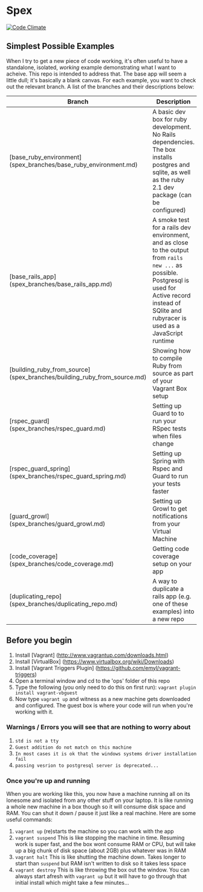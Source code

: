 Spex
====

[![Code Climate](https://codeclimate.com/github/eyefodder/spex/badges/gpa.svg)](https://codeclimate.com/github/eyefodder/spex)

## Simplest Possible Examples

When I try to get a new piece of code working, it's often useful to have a standalone, isolated, _working_   example demonstrating what I want to acheive. This repo is intended to address that. The base app will seem a little dull; it's basically a blank canvas. For each example, you want to check out the relevant branch. A list of the branches and their descriptions below:

Branch | Description
-------|------------
[base_ruby_environment] (spex_branches/base_ruby_environment.md) | A basic dev box for ruby development. No Rails dependencies. The box installs postgres and sqlite, as well as the ruby 2.1 dev package (can be configured)
[base_rails_app] (spex_branches/base_rails_app.md) | A smoke test for a rails dev environment, and as close to the output from `rails new ...` as possible. Postgresql is used for Active record instead of SQlite and rubyracer is used as a JavaScript runtime
[building_ruby_from_source] (spex_branches/building_ruby_from_source.md)| Showing how to compile Ruby from source as part of your Vagrant Box setup
[rspec_guard] (spex_branches/rspec_guard.md) | Setting up Guard to to run your RSpec tests when files change
[rspec_guard_spring] (spex_branches/rspec_guard_spring.md) | Setting up Spring with Rspec and Guard to run your tests faster
[guard_growl] (spex_branches/guard_growl.md) | Setting up Growl to get notifications from your Virtual Machine
[code_coverage] (spex_branches/code_coverage.md) | Getting code coverage setup on your app
[duplicating_repo] (spex_branches/duplicating_repo.md) | A way to duplicate a rails app (e.g. one of these examples) into a new repo

## Before you begin
1. Install [Vagrant] (http://www.vagrantup.com/downloads.html)
2. Install [VirtualBox] (https://www.virtualbox.org/wiki/Downloads)
3. Install [Vagrant Triggers Plugin] (https://github.com/emyl/vagrant-triggers)
4. Open a terminal window and cd to the 'ops' folder of this repo
5. Type the following (you only need to do this on first run): `vagrant plugin install vagrant-vbguest`
6. Now type `vagrant up` and witness as a new machine gets downloaded and configured. The guest box is where your code will run when you're working with it.


### Warnings / Errors you will see that are nothing to worry about
1. `std is not a tty`
2. `Guest addition do not match on this machine`
3. `In most cases it is ok that the windows systems driver installation fail`
4. `passing vesrion to postgresql server is deprecated...`

### Once you're up and running
When you are working like this, you now have a machine running all on its lonesome and isolated from any other stuff on your laptop. It is like running a whole new machine in a box though so it will consume disk space and RAM. You can shut it down / pause it just like a real machine. Here are some useful commands:

1. `vagrant up` (re)starts the machine so you can work with the app
2. `vagrant suspend` This is like stopping the machine in time. Resuming work is super fast, and the box wont consume RAM or CPU, but will take up a big chunk of disk space (about 2GB) plus whatever was in RAM
3. `vagrant halt` This is like shutting the machine down. Takes longer to start than `suspend` but RAM isn't written to disk so it takes less space
4. `vagrant destroy` This is like throwing the box out the window. You can always start afresh with `vagrant up` but it will have to go through that initial install which might take a few minutes...
